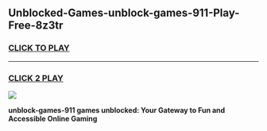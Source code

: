 
## Unblocked-Games-unblock-games-911-Play-Free-8z3tr
<h3>
<a href="https://premium76.site?title=unblock-games-911&ref=17A">CLICK TO PLAY</a></h3>
<hr>

<h3>
<a href="https://premium76.site?title=unblock-games-911&ref=17A">CLICK 2 PLAY</a>
  
</h3>

<a href="https://premium76.site?title=unblock-games-911&ref=17A"><img src="https://clearcache.store/games.png"></a>


**unblock-games-911 games unblocked: Your Gateway to Fun and Accessible Online Gaming**
